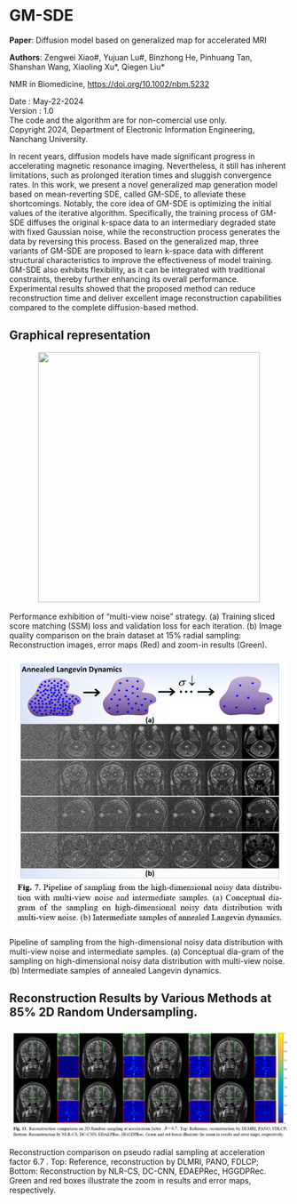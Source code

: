 # GM-SDE

**Paper**: Diffusion model based on generalized map for accelerated MRI

**Authors**: Zengwei Xiao#, Yujuan Lu#, Binzhong He, Pinhuang Tan, Shanshan Wang, Xiaoling Xu*, Qiegen Liu*   

NMR in Biomedicine, https://doi.org/10.1002/nbm.5232   

Date : May-22-2024  
Version : 1.0  
The code and the algorithm are for non-comercial use only.  
Copyright 2024, Department of Electronic Information Engineering, Nanchang University.  

In recent years, diffusion models have made significant progress in accelerating magnetic resonance imaging. Nevertheless, it still has inherent limitations, such as prolonged iteration times and sluggish convergence rates. In this work, we present a novel generalized map generation model based on mean-reverting SDE, called GM-SDE, to alleviate these shortcomings. Notably, the core idea of GM-SDE is optimizing the initial values of the iterative algorithm. Specifically, the training process of GM-SDE diffuses the original k-space data to an intermediary degraded state with fixed Gaussian noise, while the reconstruction process generates the data by reversing this process. Based on the generalized map, three variants of GM-SDE are proposed to learn k-space data with different structural characteristics to improve the effectiveness of model training. GM-SDE also exhibits flexibility, as it can be integrated with traditional constraints, thereby further enhancing its overall performance. Experimental results showed that the proposed method can reduce reconstruction time and deliver excellent image reconstruction capabilities compared to the complete diffusion-based method.    


## Graphical representation
 <div align="center"><img src="https://github.com/yqx7150/GM-SDE/blob/main/png/Fig2.png" width = "400" height = "450">  </div>
 
Performance exhibition of “multi-view noise” strategy. (a) Training sliced score matching (SSM) loss and validation loss for each iteration. (b) Image quality comparison on the brain dataset at 15% radial sampling: Reconstruction images, error maps (Red) and zoom-in results (Green).

 <div align="center"><img src="https://github.com/yqx7150/HGGDP/blob/master/hggdp_rec/sample/fig7.png"> </div>

Pipeline of sampling from the high-dimensional noisy data distribution with multi-view noise and intermediate samples. (a) Conceptual dia-gram of the sampling on high-dimensional noisy data distribution with multi-view noise. (b) Intermediate samples of annealed Langevin dynamics.


## Reconstruction Results by Various Methods at 85% 2D Random Undersampling.
<div align="center"><img src="https://github.com/yqx7150/HGGDP/blob/master/hggdp_rec/sample/fig11.png"> </div>

Reconstruction comparison on pseudo radial sampling at acceleration factor 6.7 . Top: Reference, reconstruction by DLMRI, PANO, FDLCP; Bottom: Reconstruction by NLR-CS, DC-CNN, EDAEPRec, HGGDPRec. Green and red boxes illustrate the zoom in results and error maps, respectively.






